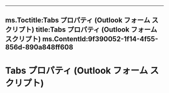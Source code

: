 

---
ms.Toctitle:Tabs プロパティ (Outlook フォーム スクリプト)
title:Tabs プロパティ (Outlook フォーム スクリプト)
ms.ContentId:9f390052-1f14-4f55-856d-890a848ff608
---
# Tabs プロパティ (Outlook フォーム スクリプト)





